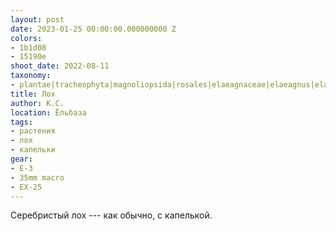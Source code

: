 ```yaml
---
layout: post
date: 2023-01-25 00:00:00.000000000 Z
colors:
- 1b1d08
- 15190e
shoot_date: 2022-08-11
taxonomy:
- plantae|tracheophyta|magnoliopsida|rosales|elaeagnaceae|elaeagnus|elaeagnus commutata
title: Лох
author: К.С.
location: Ёльбаза
tags:
- растения
- лох
- капельки
gear:
- E-3
- 35mm macro
- EX-25
---
```

Серебристый лох --- как обычно, с капелькой.

